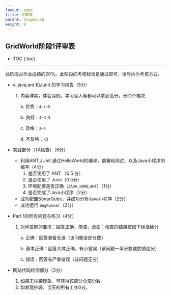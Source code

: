 ```yaml
---
layout: page
title: 评审表
parent: Stage1.md
weight: 0
---
```


## GridWorld阶段1评审表

* TOC
{:toc}


----------


此阶段占作业成绩的20%。此阶段的考核标准是通过即可，括号内为考核方式。

 - vi,java,ant 和Junit 的学习报告（5分）
    1. 内容详实，体会深刻，学习深入等都可以拿到高分，分四个档次

        a. 优秀：`4.5~5`

        b. 良好：`4~4.5`

        c. 及格：`3~4`

        d. 不及格：`<3`

 - 实践部分（TA检查）（8分）
    - 利用ANT,JUnit 通过HelloWorld的编译，部署和测试，以及Java小程序的编写（4分）
        1. 是否使用了 ANT （0.5 分）
        2. 是否使用了 Junit（0.5分）
        3. 环境配置是否正确（`JAVA_HOME`,`ANT`）（1分）
        4. 是否完成了Java小程序（2分）
    - 成功配置SonarQube，并成功分析Java小程序（2分）
    - 成功运行 `BugRunner`（2分）

 - Part 1的所有问题与练习（4分）
    1. 对问答题的要求：回答正确，简洁，全面；检查的结果按如下标准给分

        a. 正确：回答准备无误（该问题全部分数）

        b. 基本正确：回答大体正确，有小错误（该问题一半分数或酌情给分）

        c. 错误：回答有严重错误（该问题无分）

 -  网站代码检测部分（3分）
    1. 如果无抄袭现象，可获得该部分全部分数。
    2. 如发现抄袭，当天的所有工作0分。

